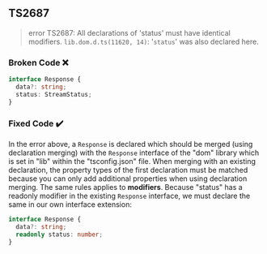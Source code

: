 ## TS2687

> error TS2687: All declarations of 'status' must have identical modifiers. `lib.dom.d.ts(11620, 14)`: '`status`' was also declared here.

### Broken Code ❌

```ts
interface Response {
  data?: string;
  status: StreamStatus;
}
```

### Fixed Code ✔️

In the error above, a `Response` is declared which should be merged (using declaration merging) with the `Response` interface of the "dom" library which is set in "lib" within the "tsconfig.json" file. When merging with an existing declaration, the property types of the first declaration must be matched because you can only add additional properties when using declaration merging. The same rules applies to **modifiers**. Because "status" has a readonly modifier in the existing `Response` interface, we must declare the same in our own interface extension:

```ts
interface Response {
  data?: string;
  readonly status: number;
}
```
